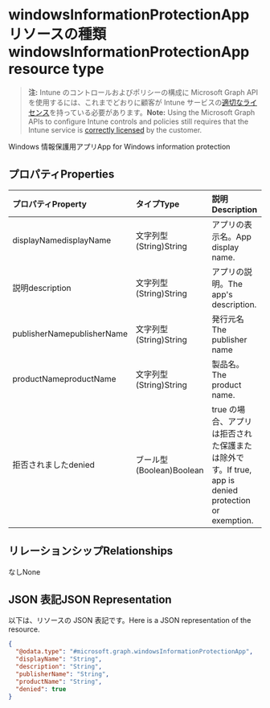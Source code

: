 # <a name="windowsinformationprotectionapp-resource-type"></a><span data-ttu-id="be8d4-101">windowsInformationProtectionApp リソースの種類</span><span class="sxs-lookup"><span data-stu-id="be8d4-101">windowsInformationProtectionApp resource type</span></span>

> <span data-ttu-id="be8d4-102">**注:** Intune のコントロールおよびポリシーの構成に Microsoft Graph API を使用するには、これまでどおりに顧客が Intune サービスの[適切なライセンス](https://go.microsoft.com/fwlink/?linkid=839381)を持っている必要があります。</span><span class="sxs-lookup"><span data-stu-id="be8d4-102">**Note:** Using the Microsoft Graph APIs to configure Intune controls and policies still requires that the Intune service is [correctly licensed](https://go.microsoft.com/fwlink/?linkid=839381) by the customer.</span></span>

<span data-ttu-id="be8d4-103">Windows 情報保護用アプリ</span><span class="sxs-lookup"><span data-stu-id="be8d4-103">App for Windows information protection</span></span>
## <a name="properties"></a><span data-ttu-id="be8d4-104">プロパティ</span><span class="sxs-lookup"><span data-stu-id="be8d4-104">Properties</span></span>
|<span data-ttu-id="be8d4-105">プロパティ</span><span class="sxs-lookup"><span data-stu-id="be8d4-105">Property</span></span>|<span data-ttu-id="be8d4-106">タイプ</span><span class="sxs-lookup"><span data-stu-id="be8d4-106">Type</span></span>|<span data-ttu-id="be8d4-107">説明</span><span class="sxs-lookup"><span data-stu-id="be8d4-107">Description</span></span>|
|:---|:---|:---|
|<span data-ttu-id="be8d4-108">displayName</span><span class="sxs-lookup"><span data-stu-id="be8d4-108">displayName</span></span>|<span data-ttu-id="be8d4-109">文字列型 (String)</span><span class="sxs-lookup"><span data-stu-id="be8d4-109">String</span></span>|<span data-ttu-id="be8d4-110">アプリの表示名。</span><span class="sxs-lookup"><span data-stu-id="be8d4-110">App display name.</span></span>|
|<span data-ttu-id="be8d4-111">説明</span><span class="sxs-lookup"><span data-stu-id="be8d4-111">description</span></span>|<span data-ttu-id="be8d4-112">文字列型 (String)</span><span class="sxs-lookup"><span data-stu-id="be8d4-112">String</span></span>|<span data-ttu-id="be8d4-113">アプリの説明。</span><span class="sxs-lookup"><span data-stu-id="be8d4-113">The app's description.</span></span>|
|<span data-ttu-id="be8d4-114">publisherName</span><span class="sxs-lookup"><span data-stu-id="be8d4-114">publisherName</span></span>|<span data-ttu-id="be8d4-115">文字列型 (String)</span><span class="sxs-lookup"><span data-stu-id="be8d4-115">String</span></span>|<span data-ttu-id="be8d4-116">発行元名</span><span class="sxs-lookup"><span data-stu-id="be8d4-116">The publisher name</span></span>|
|<span data-ttu-id="be8d4-117">productName</span><span class="sxs-lookup"><span data-stu-id="be8d4-117">productName</span></span>|<span data-ttu-id="be8d4-118">文字列型 (String)</span><span class="sxs-lookup"><span data-stu-id="be8d4-118">String</span></span>|<span data-ttu-id="be8d4-119">製品名。</span><span class="sxs-lookup"><span data-stu-id="be8d4-119">The product name.</span></span>|
|<span data-ttu-id="be8d4-120">拒否されました</span><span class="sxs-lookup"><span data-stu-id="be8d4-120">denied</span></span>|<span data-ttu-id="be8d4-121">ブール型 (Boolean)</span><span class="sxs-lookup"><span data-stu-id="be8d4-121">Boolean</span></span>|<span data-ttu-id="be8d4-122">true の場合、アプリは拒否された保護または除外です。</span><span class="sxs-lookup"><span data-stu-id="be8d4-122">If true, app is denied protection or exemption.</span></span>|

## <a name="relationships"></a><span data-ttu-id="be8d4-123">リレーションシップ</span><span class="sxs-lookup"><span data-stu-id="be8d4-123">Relationships</span></span>
<span data-ttu-id="be8d4-124">なし</span><span class="sxs-lookup"><span data-stu-id="be8d4-124">None</span></span>
## <a name="json-representation"></a><span data-ttu-id="be8d4-125">JSON 表記</span><span class="sxs-lookup"><span data-stu-id="be8d4-125">JSON Representation</span></span>
<span data-ttu-id="be8d4-126">以下は、リソースの JSON 表記です。</span><span class="sxs-lookup"><span data-stu-id="be8d4-126">Here is a JSON representation of the resource.</span></span>
<!--{
  "blockType": "resource",
  "abstract": true,
  "@odata.type": "microsoft.graph.windowsInformationProtectionApp"
}-->
``` json
{
  "@odata.type": "#microsoft.graph.windowsInformationProtectionApp",
  "displayName": "String",
  "description": "String",
  "publisherName": "String",
  "productName": "String",
  "denied": true
}
```



